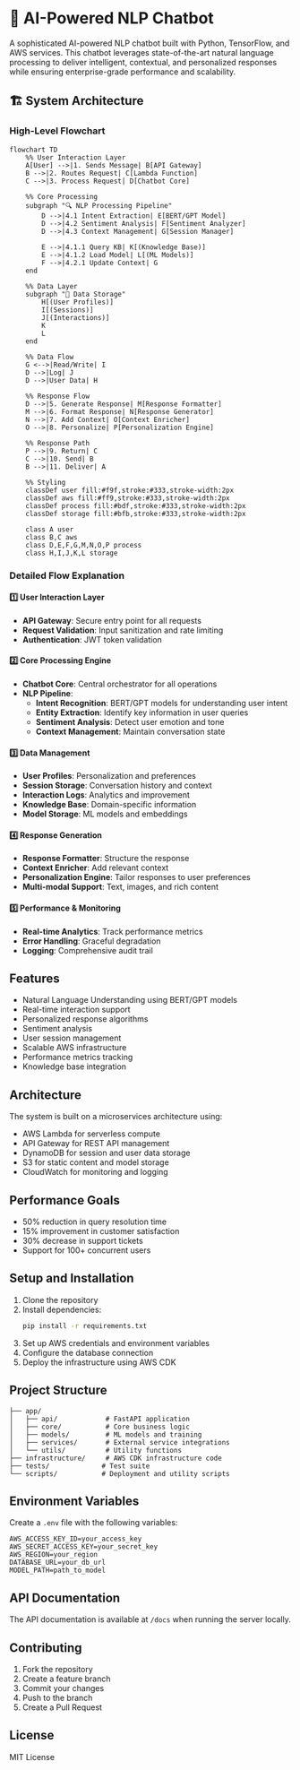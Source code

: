 # 🤖 AI-Powered NLP Chatbot

A sophisticated AI-powered NLP chatbot built with Python, TensorFlow, and AWS services. This chatbot leverages state-of-the-art natural language processing to deliver intelligent, contextual, and personalized responses while ensuring enterprise-grade performance and scalability.

## 🏗 System Architecture

### High-Level Flowchart

```mermaid
flowchart TD
    %% User Interaction Layer
    A[User] -->|1. Sends Message| B[API Gateway]
    B -->|2. Routes Request| C[Lambda Function]
    C -->|3. Process Request| D[Chatbot Core]
    
    %% Core Processing
    subgraph "🔍 NLP Processing Pipeline"
        D -->|4.1 Intent Extraction| E[BERT/GPT Model]
        D -->|4.2 Sentiment Analysis| F[Sentiment Analyzer]
        D -->|4.3 Context Management| G[Session Manager]
        
        E -->|4.1.1 Query KB| K[(Knowledge Base)]
        E -->|4.1.2 Load Model| L[(ML Models)]
        F -->|4.2.1 Update Context| G
    end
    
    %% Data Layer
    subgraph "💾 Data Storage"
        H[(User Profiles)]
        I[(Sessions)]
        J[(Interactions)]
        K
        L
    end
    
    %% Data Flow
    G <-->|Read/Write| I
    D -->|Log| J
    D -->|User Data| H
    
    %% Response Flow
    D -->|5. Generate Response| M[Response Formatter]
    M -->|6. Format Response| N[Response Generator]
    N -->|7. Add Context| O[Context Enricher]
    O -->|8. Personalize| P[Personalization Engine]
    
    %% Response Path
    P -->|9. Return| C
    C -->|10. Send| B
    B -->|11. Deliver| A
    
    %% Styling
    classDef user fill:#f9f,stroke:#333,stroke-width:2px
    classDef aws fill:#ff9,stroke:#333,stroke-width:2px
    classDef process fill:#bdf,stroke:#333,stroke-width:2px
    classDef storage fill:#bfb,stroke:#333,stroke-width:2px
    
    class A user
    class B,C aws
    class D,E,F,G,M,N,O,P process
    class H,I,J,K,L storage
```

### Detailed Flow Explanation

#### 1️⃣ User Interaction Layer
- **API Gateway**: Secure entry point for all requests
- **Request Validation**: Input sanitization and rate limiting
- **Authentication**: JWT token validation

#### 2️⃣ Core Processing Engine
- **Chatbot Core**: Central orchestrator for all operations
- **NLP Pipeline**:
  - **Intent Recognition**: BERT/GPT models for understanding user intent
  - **Entity Extraction**: Identify key information in user queries
  - **Sentiment Analysis**: Detect user emotion and tone
  - **Context Management**: Maintain conversation state

#### 3️⃣ Data Management
- **User Profiles**: Personalization and preferences
- **Session Storage**: Conversation history and context
- **Interaction Logs**: Analytics and improvement
- **Knowledge Base**: Domain-specific information
- **Model Storage**: ML models and embeddings

#### 4️⃣ Response Generation
- **Response Formatter**: Structure the response
- **Context Enricher**: Add relevant context
- **Personalization Engine**: Tailor responses to user preferences
- **Multi-modal Support**: Text, images, and rich content

#### 5️⃣ Performance & Monitoring
- **Real-time Analytics**: Track performance metrics
- **Error Handling**: Graceful degradation
- **Logging**: Comprehensive audit trail

## Features

- Natural Language Understanding using BERT/GPT models
- Real-time interaction support
- Personalized response algorithms
- Sentiment analysis
- User session management
- Scalable AWS infrastructure
- Performance metrics tracking
- Knowledge base integration

## Architecture

The system is built on a microservices architecture using:
- AWS Lambda for serverless compute
- API Gateway for REST API management
- DynamoDB for session and user data storage
- S3 for static content and model storage
- CloudWatch for monitoring and logging

## Performance Goals

- 50% reduction in query resolution time
- 15% improvement in customer satisfaction
- 30% decrease in support tickets
- Support for 100+ concurrent users

## Setup and Installation

1. Clone the repository
2. Install dependencies:
   ```bash
   pip install -r requirements.txt
   ```
3. Set up AWS credentials and environment variables
4. Configure the database connection
5. Deploy the infrastructure using AWS CDK

## Project Structure

```
├── app/
│   ├── api/            # FastAPI application
│   ├── core/           # Core business logic
│   ├── models/         # ML models and training
│   ├── services/       # External service integrations
│   └── utils/          # Utility functions
├── infrastructure/     # AWS CDK infrastructure code
├── tests/             # Test suite
└── scripts/           # Deployment and utility scripts
```

## Environment Variables

Create a `.env` file with the following variables:
```
AWS_ACCESS_KEY_ID=your_access_key
AWS_SECRET_ACCESS_KEY=your_secret_key
AWS_REGION=your_region
DATABASE_URL=your_db_url
MODEL_PATH=path_to_model
```

## API Documentation

The API documentation is available at `/docs` when running the server locally.

## Contributing

1. Fork the repository
2. Create a feature branch
3. Commit your changes
4. Push to the branch
5. Create a Pull Request

## License

MIT License 